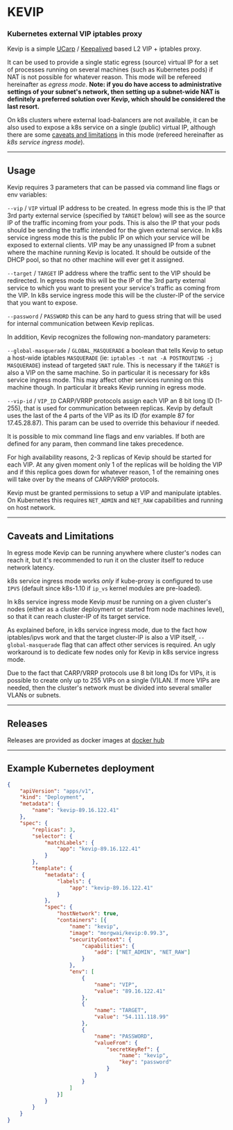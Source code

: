 # KEVIP
### Kubernetes external VIP iptables proxy

Kevip is a simple [UCarp](https://github.com/jedisct1/UCarp) / [Keepalived](https://www.keepalived.org/) based L2 VIP + iptables proxy.

It can be used to provide a single static egress (source) virtual IP for a set of processes running on several machines (such as Kubernetes pods) if NAT is not possible for whatever reason. This mode will be refereed hereinafter as *egress mode*. **Note: if you do have access to administrative settings of your subnet's network, then setting up a subnet-wide NAT is definitely a preferred solution over Kevip, which should be considered the last resort.**

On k8s clusters where external load-balancers are not available, it can be also used to expose a k8s service on a single (public) virtual IP, although there are some [caveats and limitations](#caveats-and-limitations) in this mode (refereed hereinafter as *k8s service ingress mode*).

----


## Usage

Kevip requires 3 parameters that can be passed via command line flags or env variables:

`--vip` / `VIP` virtual IP address to be created.
In egress mode this is the IP that 3rd party external service (specified by `TARGET` below) will see as the source IP of the traffic incoming from your pods. This is also the IP that your pods should be sending the traffic intended for the given external service.
In k8s service ingress mode this is the public IP on which your service will be exposed to external clients. VIP may be any unassigned IP from a subnet where the machine running Kevip is located. It should be outside of the DHCP pool, so that no other machine will ever get it assigned.

`--target` / `TARGET` IP address where the traffic sent to the VIP should be redirected.
In egress mode this will be the IP of the 3rd party external service to which you want to present your service's traffic as coming from the VIP.
In k8s service ingress mode this will be the cluster-IP of the service that you want to expose.

`--password` / `PASSWORD` this can be any hard to guess string that will be used for internal communication between Kevip replicas.

In addition, Kevip recognizes the following non-mandatory parameters:

`--global-masquerade` / `GLOBAL_MASQUERADE` a boolean that tells Kevip to setup a host-wide iptables `MASQUERADE` (ie: `iptables -t nat -A POSTROUTING -j MASQUERADE`) instead of targeted `SNAT` rule. This is necessary if the `TARGET` is also a VIP on the same machine. So in particular it is necessary for k8s service ingress mode. This may affect other services running on this machine though. In particular it breaks Kevip running in egress mode.

`--vip-id` / `VIP_ID` CARP/VRRP protocols assign each VIP an 8 bit long ID (1-255), that is used for communication between replicas. Kevip by default uses the last of the 4 parts of the VIP as its ID (for example 87 for 17.45.28.87). This param can be used to override this behaviour if needed.

It is possible to mix command line flags and env variables. If both are defined for any param, then command line takes precedence.

For high availability reasons, 2-3 replicas of Kevip should be started for each VIP. At any given moment only 1 of the replicas will be holding the VIP and if this replica goes down for whatever reason, 1 of the remaining ones will take over by the means of CARP/VRRP protocols.

Kevip must be granted permissions to setup a VIP and manipulate iptables. On Kubernetes this requires `NET_ADMIN` and `NET_RAW` capabilities and running on host network.

----

## Caveats and Limitations

In egress mode Kevip can be running anywhere where cluster's nodes can reach it, but it's recommended to run it on the cluster itself to reduce network latency.

k8s service ingress mode works *only* if kube-proxy is configured to use `IPVS` (default since k8s-1.10 if `ip_vs` kernel modules are pre-loaded).

In k8s service ingress mode Kevip *must* be running on a given cluster's nodes (either as a cluster deployment or started from node machines level), so that it can reach cluster-IP of its target service.

As explained before, in k8s service ingress mode, due to the fact how iptables/ipvs work and that the target cluster-IP is also a VIP itself, `--global-masquerade` flag that can affect other services is required. An ugly workaround is to dedicate few nodes only for Kevip in k8s service ingress mode.

Due to the fact that CARP/VRRP protocols use 8 bit long IDs for VIPs, it is possible to create only up to 255 VIPs on a single (V)LAN. If more VIPs are needed, then the cluster's network must be divided into several smaller VLANs or subnets.

----


## Releases

Releases are provided as docker images at [docker hub](https://hub.docker.com/r/morgwai/kevip/tags)

----


## Example Kubernetes deployment

```json
{
    "apiVersion": "apps/v1",
    "kind": "Deployment",
    "metadata": {
        "name": "kevip-89.16.122.41"
    },
    "spec": {
        "replicas": 3,
        "selector": {
            "matchLabels": {
                "app": "kevip-89.16.122.41"
            }
        },
        "template": {
            "metadata": {
                "labels": {
                    "app": "kevip-89.16.122.41"
                }
            },
            "spec": {
                "hostNetwork": true,
                "containers": [{
                    "name": "kevip",
                    "image": "morgwai/kevip:0.99.3",
                    "securityContext": {
                        "capabilities": {
                            "add": ["NET_ADMIN", "NET_RAW"]
                        }
                    },
                    "env": [
                        {
                            "name": "VIP",
                            "value": "89.16.122.41"
                        },
                        {
                            "name": "TARGET",
                            "value": "54.111.118.99"
                        },
                        {
                            "name": "PASSWORD",
                            "valueFrom": {
                                "secretKeyRef": {
                                    "name": "kevip",
                                    "key": "password"
                                }
                            }
                        }
                    ]
                }]
            }
        }
    }
}
```
